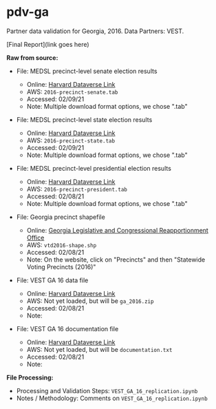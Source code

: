 # pdv-ga  
Partner data validation for Georgia, 2016. Data Partners: VEST. 

[Final Report](link goes here)

**Raw from source:**
- File: MEDSL precinct-level senate election results  
  - Online: [Harvard Dataverse Link](https://dataverse.harvard.edu/dataset.xhtml?persistentId=doi:10.7910/DVN/NLTQAD)
  - AWS: `2016-precinct-senate.tab`
  - Accessed: 02/09/21
  - Note: Multiple download format options, we chose ".tab"
  
- File: MEDSL precinct-level state election results  
  - Online: [Harvard Dataverse Link](https://dataverse.harvard.edu/dataset.xhtml?persistentId=doi:10.7910/DVN/GSZG1O)
  - AWS: `2016-precinct-state.tab`
  - Accessed: 02/09/21
  - Note: Multiple download format options, we chose ".tab"

- File: MEDSL precinct-level presidential election results  
  - Online: [Harvard Dataverse Link](https://dataverse.harvard.edu/file.xhtml?persistentId=doi:10.7910/DVN/LYWX3D/C5CS03&version=11.0)
  - AWS: `2016-precinct-president.tab`
  - Accessed: 02/08/21
  - Note: Multiple download format options, we chose ".tab"
  
- File: Georgia precinct shapefile
  - Online: [Georgia Legislative and Congressional Reapportionment Office](https://www.legis.ga.gov/joint-office/reapportionment)
  - AWS: `vtd2016-shape.shp`
  - Accessed: 02/08/21
  - Note: On the website, click on "Precincts" and then "Statewide Voting Precincts (2016)"
  
- File: VEST GA 16 data file
  - Online: [Harvard Dataverse Link](https://dataverse.harvard.edu/file.xhtml?fileId=4278894&version=52.0)
  - AWS: Not yet loaded, but will be `ga_2016.zip`
  - Accessed: 02/08/21
  - Note:

- File: VEST GA 16 documentation file
  - Online: [Harvard Dataverse Link](https://dataverse.harvard.edu/file.xhtml?fileId=4366197&version=52.0)
  - AWS: Not yet loaded, but will be `documentation.txt`
  - Accessed: 02/08/21
  - Note:
  
   
**File Processing:**
- Processing and Validation Steps: `VEST_GA_16_replication.ipynb`
- Notes / Methodology: Comments on `VEST_GA_16_replication.ipynb`
